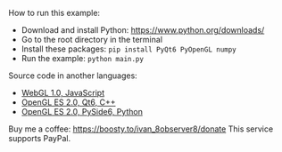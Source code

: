How to run this example:
- Download and install Python: https://www.python.org/downloads/
- Go to the root directory in the terminal
- Install these packages: `pip install PyQt6 PyOpenGL numpy`
- Run the example: `python main.py`

Source code in another languages:
- [WebGL 1.0, JavaScript](https://github.com/8Observer8/sprite-in-sfml-style-rollup-webgl-js)
- [OpenGL ES 2.0, Qt6, C++](https://github.com/8Observer8/sprite-in-sfml-style-opengles2-qt6-cpp)
- [OpenGL ES 2.0, PySide6, Python](https://github.com/8Observer8/sprite-in-sfml-style-opengles2-pyside6-python)

Buy me a coffee: https://boosty.to/ivan_8observer8/donate This service supports PayPal.
